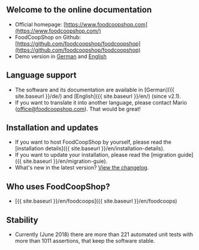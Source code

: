 
## Welcome to the online documentation

* Official homepage: [https://www.foodcoopshop.com](https://www.foodcoopshop.com/)
* FoodCoopShop on Github: [https://github.com/foodcoopshop/foodcoopshop](https://github.com/foodcoopshop/foodcoopshop)
* Demo version in [German](https://demo-de.foodcoopshop.com) and [English](https://demo-en.foodcoopshop.com)

## Language support

* The software and its documentation are available in [German]({{ site.baseurl }}/de/) and [English]({{ site.baseurl }}/en/) (since v2.1). 
* If you want to translate it into another language, please contact Mario (office@foodcoopshop.com). That would be great!

## Installation and updates

* If you want to host FoodCoopShop by yourself, please read the [installation details]({{ site.baseurl }}/en/installation-details).
* If you want to update your installation, please read the [migration guide]({{ site.baseurl }}/en/migration-guie).
* What's new in the latest version? [View the changelog]({{{site.repo_url}}/blob/master/CHANGELOG.md).

## Who uses FoodCoopShop?

* [{{ site.baseurl }}/en/foodcoops]({{ site.baseurl }}/en/foodcoops)

## Stability

* Currently (June 2018) there are more than 221 automated unit tests with more than 1011 assertions, that keep the software stable.